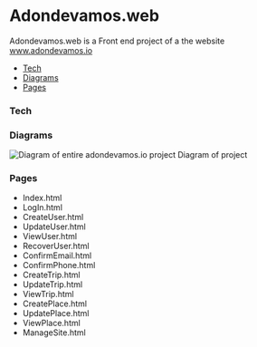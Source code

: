 # Adondevamos.web

Adondevamos.web is a Front end project of a the website www.adondevamos.io

* [Tech](#tech)
* [Diagrams](#diagrams)
* [Pages](#pages)

### <a name="tech"></a>Tech

### <a name="diagrams"></a>Diagrams
![Diagram of entire adondevamos.io project](https://github.com/MoysAkuma/Adondevamos.web/Diagrams/diagram-1.png)
  Diagram of project

### <a name="pages"></a>Pages
- Index.html
- LogIn.html
- CreateUser.html
- UpdateUser.html
- ViewUser.html
- RecoverUser.html
- ConfirmEmail.html
- ConfirmPhone.html
- CreateTrip.html
- UpdateTrip.html
- ViewTrip.html
- CreatePlace.html
- UpdatePlace.html
- ViewPlace.html
- ManageSite.html